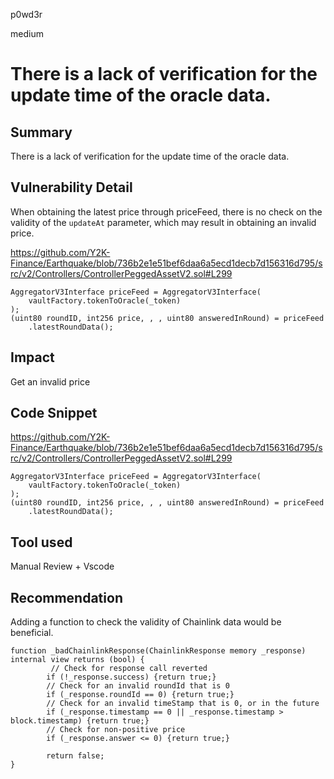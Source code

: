 p0wd3r

medium

# There is a lack of verification for the update time of the oracle data.

## Summary
There is a lack of verification for the update time of the oracle data.
## Vulnerability Detail
When obtaining the latest price through priceFeed, there is no check on the validity of the `updateAt` parameter, which may result in obtaining an invalid price.

https://github.com/Y2K-Finance/Earthquake/blob/736b2e1e51bef6daa6a5ecd1decb7d156316d795/src/v2/Controllers/ControllerPeggedAssetV2.sol#L299
```solidity
AggregatorV3Interface priceFeed = AggregatorV3Interface(
    vaultFactory.tokenToOracle(_token)
);
(uint80 roundID, int256 price, , , uint80 answeredInRound) = priceFeed
    .latestRoundData();
```
## Impact
Get an invalid price
## Code Snippet
https://github.com/Y2K-Finance/Earthquake/blob/736b2e1e51bef6daa6a5ecd1decb7d156316d795/src/v2/Controllers/ControllerPeggedAssetV2.sol#L299
```solidity
AggregatorV3Interface priceFeed = AggregatorV3Interface(
    vaultFactory.tokenToOracle(_token)
);
(uint80 roundID, int256 price, , , uint80 answeredInRound) = priceFeed
    .latestRoundData();
```
## Tool used

Manual Review + Vscode

## Recommendation
Adding a function to check the validity of Chainlink data would be beneficial.

```solidity
function _badChainlinkResponse(ChainlinkResponse memory _response) internal view returns (bool) {
         // Check for response call reverted
        if (!_response.success) {return true;}
        // Check for an invalid roundId that is 0
        if (_response.roundId == 0) {return true;}
        // Check for an invalid timeStamp that is 0, or in the future
        if (_response.timestamp == 0 || _response.timestamp > block.timestamp) {return true;}
        // Check for non-positive price
        if (_response.answer <= 0) {return true;}

        return false;
}
```